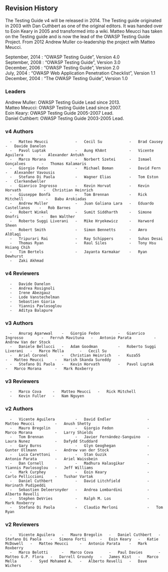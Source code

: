 ## Revision History

The Testing Guide v4 will be released in 2014. The Testing guide originated in 2003 with Dan Cuthbert as one of the original editors. It was handed over to Eoin Keary in 2005 and transformed into a wiki. Matteo Meucci has taken on the Testing guide and is now the lead of the OWASP Testing Guide Project. From 2012 Andrew Muller co-leadership the project with Matteo Meucci.

September, 2014 :   “OWASP Testing Guide”, Version 4.0 <br>
September, 2008 :   “OWASP Testing Guide”, Version 3.0 <br>
December, 2006 :   “OWASP Testing Guide”, Version 2.0 <br>
July, 2004 :   “OWASP Web Application Penetration Checklist”, Version 1.1 <br>
December, 2004 :   “The OWASP Testing Guide”, Version 1.0 <br>

### Leaders

Andrew Muller: OWASP Testing Guide Lead since 2013. <br>
Matteo Meucci: OWASP Testing Guide Lead since 2007. <br>
Eoin Keary: OWASP Testing Guide 2005-2007 Lead. <br>
Daniel Cuthbert: OWASP Testing Guide 2003-2005 Lead.

### v4 Authors

```
  -   Matteo Meucci            -   Cecil Su            -   Brad Causey            -   Davide Danelon
  -   Pavol Luptak             -   Aung KhAnt          -   Vicente Aguilera       -   Alexander Antukh
  -   Marco Morana             -   Norbert Szetei      -   Ismael Gonçalves       -   Thomas Kalamaris
  -   Giorgio Fedon            -   Michael Boman       -   David Fern             -   Alexander Vavousis
  -   Stefano Di Paola         -   Wagner Elias        -   Tom Eston              -   Clerkendweller
  -   Gianrico Ingrosso        -   Kevin Horvat        -   Kevin Horvath          -   Christian Heinrich
  -   Giuseppe Bonfà           -   Tom Brennan         -   Rick Mitchell          -   Babu Arokiadas
  -   Andrew Muller            -   Juan Galiana Lara   -   Eduardo Castellanos    -   Rob Barnes
  -   Robert Winkel            -   Sumit Siddharth     -   Simone Onofri          -   Ben Walther
  -   Roberto Suggi Liverani   -   Mike Hryekewicz     -   Harword Sheen          
  -   Robert Smith             -   Simon Bennetts      -   Amro AlOlaqi           
  -   Tripurari Rai            -   Ray Schippers       -   Suhas Desai            
  -   Thomas Ryan              -   Raul Siles          -   Tony Hsu Hsiang Chih   
  -   Tim Bertels              -   Jayanta Karmakar    -   Ryan Dewhurst   
  -   Zaki Akhmad
```

### v4 Reviewers

```
  -   Davide Danelon
  -   Andrea Rosignoli
  -   Irene Abezgauz
  -   Lode Vanstechelman
  -   Sebastien Gioria
  -   Yiannis Pavlosoglou
  -   Aditya Balapure
```

### v3 Authors

```
  -   Anurag Agarwwal    -   Giorgio Fedon        -   Gianrico Ingrosso        -   Ferruh Mavituna   -   Antonio Parata          -   Andrew Van der Stock
  -   Daniele Bellucci   -   Adam Goodman         -   Roberto Suggi Liverani   -   Marco Mella       -   Cecil Su                
  -   Ariel Coronel      -   Christian Heinrich   -   Kuza55                   -   Matteo Meucci     -   Harish Skanda Sureddy   
  -   Stefano Di Paola   -   Kevin Horvath        -   Pavol Luptak             -   Marco Morana      -   Mark Roxberry           
```

### v3 Reviewers

```
  -   Marco Cova     -   Matteo Meucci   -   Rick Mitchell
  -   Kevin Fuller   -   Nam Nguyen      
```

### v2 Authors

```
  -   Vicente Aguilera         -   David Endler                -   Matteo Meucci         -   Anush Shetty
  -   Mauro Bregolin           -   Giorgio Fedon               -   Marco Morana          -   Larry Shields
  -   Tom Brennan              -   Javier Fernández-Sanguino   -   Laura Nunez           -   Dafydd Studdard
  -   Gary Burns               -   Glyn Geoghegan              -   Gunter Ollmann        -   Andrew van der Stock
  -   Luca Carettoni           -   Stan Guzik                  -   Antonio Parata        -   Ariel Waissbein
  -   Dan Cornell              -   Madhura Halasgikar          -   Yiannis Pavlosoglou   -   Jeff Williams
  -   Mark Curphey             -   Eoin Keary                  -   Carlo Pelliccioni     -   Tushar Vartak
  -   Daniel Cuthbert          -   David Litchfield            -   Harinath Pudipeddi    
  -   Sebastien Deleersnyder   -   Andrea Lombardini           -   Alberto Revelli       
  -   Stephen DeVries          -   Ralph M. Los                -   Mark Roxberry         
  -   Stefano Di Paola         -   Claudio Merloni             -   Tom Ryan              
```

### v2 Reviewers

```
  -   Vicente Aguilera   -   Mauro Bregolin   -   Daniel Cuthbert   -   Stefano Di Paola    -   Simona Forti      -   Eoin Keary   -   Katie McDowell   -   Matteo Meucci     -   Antonio Parata    -   Mark Roxberry
  -   Marco Belotti      -   Marco Cova       -   Paul Davies       -   Matteo G.P. Flora   -   Darrell Groundy   -   James Kist   -   Marco Mella      -   Syed Mohamed A.   -   Alberto Revelli   -   Dave Wichers
```